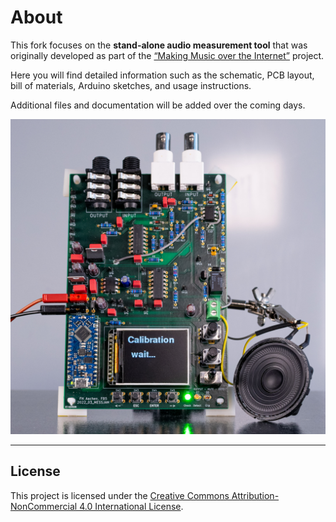 # About

This fork focuses on the **stand-alone audio measurement tool** that was originally developed as part of the [“Making Music over the Internet”](https://github.com/StephanBorucki/MusizierenUeberDasInternet) project.

Here you will find detailed information such as the schematic, PCB layout, bill of materials, Arduino sketches, and usage instructions.

Additional files and documentation will be added over the coming days.

![Measurement Board](PCB3.jpg)

---

## License
This project is licensed under the
[Creative Commons Attribution-NonCommercial 4.0 International License](https://creativecommons.org/licenses/by-nc/4.0/).

